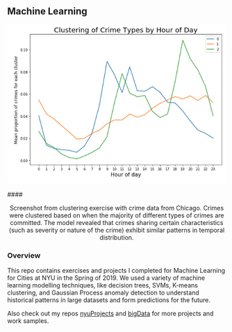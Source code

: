 ## Machine Learning

<p align="center">
  <img src="images/crime.png" width="600">
</p>

####<p align="center">Screenshot from clustering exercise with crime data from Chicago. Crimes were clustered based on when the majority of different types of crimes are committed. The model revealed that crimes sharing certain characteristics (such as severity or nature of the crime) exhibit similar patterns in temporal distribution.</p>


### Overview

This repo contains exercises and projects I completed for Machine Learning for Cities at NYU in the Spring of 2019. We used a variety of machine learning modelling techniques, like decision trees, SVMs, K-means clustering, and Gaussian Process anomaly detection to understand historical patterns in large datasets and form predictions for the future.

Also check out my repos [nyuProjects](https://github.com/seeess1/nyuProjects "nyuProjects") and [bigData](https://github.com/seeess1/bigData "bigData") for more projects and work samples.